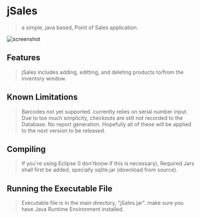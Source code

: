jSales
======

>a simple, java based, Point of Sales application.

![screenshot](http://www.limecodes.com/weetune.com/jSales_Screen.png)


Features
--------

>jSales includes adding, editting, and deleting products to/from the inventory window.


Known Limitations
-----------------

>Barcodes not yet supported. currently relies on serial number input. Due to too much simplicity, checkouts are still not recorded to the Database. No report generation. Hopefully all of these will be applied to the next version to be released.

Compiling
---------

>If you're using Eclipse (I don'tknow if this is necessary), Required Jars shall first be added, specially sqlite.jar (download from source).

Running the Executable File
---------------------------

>Executable file is in the main directory, "jSales.jar". make sure you have Java Runtime Environment installed.